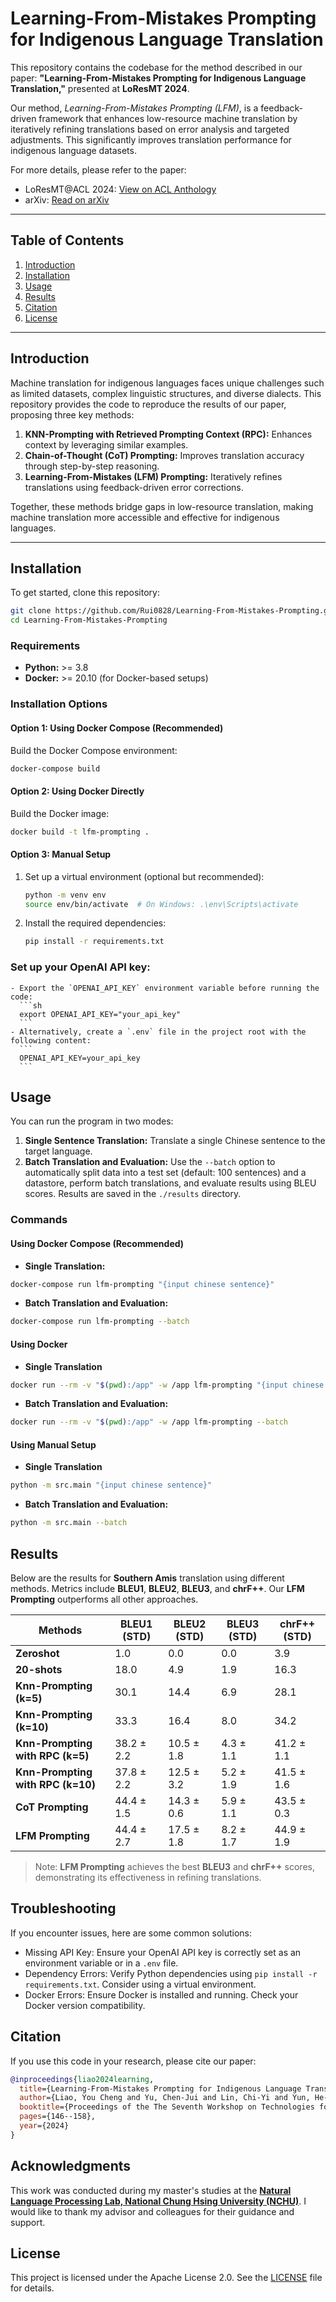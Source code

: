 # Learning-From-Mistakes Prompting for Indigenous Language Translation
This repository contains the codebase for the method described in our paper: **"Learning-From-Mistakes Prompting for Indigenous Language Translation,"** presented at **LoResMT 2024**.  

Our method, *Learning-From-Mistakes Prompting (LFM)*, is a feedback-driven framework that enhances low-resource machine translation by iteratively refining translations based on error analysis and targeted adjustments. This significantly improves translation performance for indigenous language datasets.  

For more details, please refer to the paper:  
- LoResMT@ACL 2024: [View on ACL Anthology](https://aclanthology.org/2024.loresmt-1.15/)  
- arXiv: [Read on arXiv](https://arxiv.org/abs/2407.13343)

---

## Table of Contents
1. [Introduction](#introduction)
2. [Installation](#installation)
3. [Usage](#usage)
4. [Results](#results)
5. [Citation](#citation)
6. [License](#license)

---

## Introduction

Machine translation for indigenous languages faces unique challenges such as limited datasets, complex linguistic structures, and diverse dialects. This repository provides the code to reproduce the results of our paper, proposing three key methods:

1. **KNN-Prompting with Retrieved Prompting Context (RPC):** Enhances context by leveraging similar examples.
2. **Chain-of-Thought (CoT) Prompting:** Improves translation accuracy through step-by-step reasoning.  
3. **Learning-From-Mistakes (LFM) Prompting:** Iteratively refines translations using feedback-driven error corrections.  

Together, these methods bridge gaps in low-resource translation, making machine translation more accessible and effective for indigenous languages.


---

## Installation

To get started, clone this repository:
```sh
git clone https://github.com/Rui0828/Learning-From-Mistakes-Prompting.git
cd Learning-From-Mistakes-Prompting
```

### Requirements
- **Python:** >= 3.8
- **Docker:** >= 20.10 (for Docker-based setups)

### Installation Options
#### Option 1: Using Docker Compose (Recommended)
Build the Docker Compose environment:
```sh
docker-compose build
```

#### Option 2: Using Docker Directly
Build the Docker image:  
```sh
docker build -t lfm-prompting .  
```

#### Option 3: Manual Setup
1. Set up a virtual environment (optional but recommended):
    ```sh
    python -m venv env
    source env/bin/activate  # On Windows: .\env\Scripts\activate
    ```

2. Install the required dependencies:
    ```sh
    pip install -r requirements.txt
    ```

### Set up your OpenAI API key:
    - Export the `OPENAI_API_KEY` environment variable before running the code:
      ```sh
      export OPENAI_API_KEY="your_api_key"
      ```
    - Alternatively, create a `.env` file in the project root with the following content:
      ```
      OPENAI_API_KEY=your_api_key
      ```

## Usage
You can run the program in two modes:
1. **Single Sentence Translation:**
   Translate a single Chinese sentence to the target language.
2. **Batch Translation and Evaluation:**
   Use the `--batch` option to automatically split data into a test set (default: 100 sentences) and a datastore, perform batch translations, and evaluate results using BLEU scores. Results are saved in the `./results` directory.

### Commands
#### Using Docker Compose (Recommended)
- **Single Translation:**
```sh
docker-compose run lfm-prompting "{input chinese sentence}"
```
- **Batch Translation and Evaluation:**
```sh
docker-compose run lfm-prompting --batch
```

#### Using Docker
- **Single Translation**
```sh
docker run --rm -v "$(pwd):/app" -w /app lfm-prompting "{input chinese sentence}"
```
- **Batch Translation and Evaluation:**
```sh
docker run --rm -v "$(pwd):/app" -w /app lfm-prompting --batch
```

#### Using Manual Setup
- **Single Translation**
```sh
python -m src.main "{input chinese sentence}"
```
- **Batch Translation and Evaluation:**
```sh
python -m src.main --batch
```


## Results

Below are the results for **Southern Amis** translation using different methods. Metrics include **BLEU1**, **BLEU2**, **BLEU3**, and **chrF++**. Our **LFM Prompting** outperforms all other approaches.  

| **Methods**                                    | **BLEU1 (STD)** | **BLEU2 (STD)** | **BLEU3 (STD)** | **chrF++ (STD)** |
|------------------------------------------------|-----------------|-----------------|-----------------|------------------|
| **Zeroshot**                                   | 1.0             | 0.0             | 0.0             | 3.9              |
| **20-shots**                                   | 18.0            | 4.9             | 1.9             | 16.3             |
| **Knn-Prompting (k=5)**                        | 30.1            | 14.4            | 6.9             | 28.1             |
| **Knn-Prompting (k=10)**                       | 33.3            | 16.4            | 8.0             | 34.2             |
| **Knn-Prompting with RPC (k=5)**               | 38.2 ± 2.2      | 10.5 ± 1.8      | 4.3 ± 1.1       | 41.2 ± 1.1       |
| **Knn-Prompting with RPC (k=10)**              | 37.8 ± 2.2      | 12.5 ± 3.2      | 5.2 ± 1.9       | 41.5 ± 1.6       |
| **CoT Prompting**                              | 44.4 ± 1.5      | 14.3 ± 0.6      | 5.9 ± 1.1       | 43.5 ± 0.3       |
| **LFM Prompting**                              | 44.4 ± 2.7      | 17.5 ± 1.8      | 8.2 ± 1.7       | 44.9 ± 1.9       |

> Note: **LFM Prompting** achieves the best **BLEU3** and **chrF++** scores, demonstrating its effectiveness in refining translations.  

## Troubleshooting
If you encounter issues, here are some common solutions:  
- Missing API Key: Ensure your OpenAI API key is correctly set as an environment variable or in a `.env` file.
- Dependency Errors: Verify Python dependencies using `pip install -r requirements.txt`. Consider using a virtual environment.
- Docker Errors: Ensure Docker is installed and running. Check your Docker version compatibility.

## Citation
If you use this code in your research, please cite our paper:
```bibtex
@inproceedings{liao2024learning,
  title={Learning-From-Mistakes Prompting for Indigenous Language Translation},
  author={Liao, You Cheng and Yu, Chen-Jui and Lin, Chi-Yi and Yun, He-Feng and Wang, Yen-Hsiang and Li, Hsiao-Min and Fan, Yao-Chung},
  booktitle={Proceedings of the The Seventh Workshop on Technologies for Machine Translation of Low-Resource Languages (LoResMT 2024)},
  pages={146--158},
  year={2024}
}
```

## Acknowledgments

This work was conducted during my master's studies at the [**Natural Language Processing Lab, National Chung Hsing University (NCHU)**](https://nlpnchu.org). I would like to thank my advisor and colleagues for their guidance and support.


## License

This project is licensed under the Apache License 2.0. See the [LICENSE](LICENSE) file for details.
